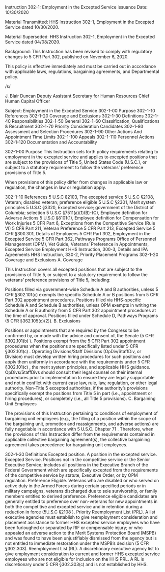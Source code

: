 Instruction 302-1: Employment in the Excepted Service
Issuance Date: 10/30/2020

Material Transmitted:
HHS Instruction 302-1, Employment in the Excepted Service dated 10/30/2020.

Material Superseded:
HHS Instruction 302-1, Employment in the Excepted Service dated 04/08/2020.

Background:
This Instruction has been revised to comply with regulatory changes to 5 CFR Part 302, published on November 6, 2020.

This policy is effective immediately and must be carried out in accordance with applicable laws, regulations, bargaining agreements, and Departmental policy.

/s/

J. Blair Duncan
Deputy Assistant Secretary for Human Resources
Chief Human Capital Officer

Subject: Employment in the Excepted Service
302-1-00 Purpose
302-1-10 References
302-1-20 Coverage and Exclusions
302-1-30 Definitions
302-1-40 Responsibilities
302-1-50 General
302-1-60 Classification, Qualifications & Recruitment
302-1-70 Priority Consideration Candidates
302-1-80 Assessment and Selection Procedures
302-1-90 Other Actions And Appointment Time Limits
302-1-100 Appeals
302-1-110 Personnel Actions
302-1-120 Documentation and Accountability

302-1-00 Purpose
This Instruction sets forth policy requirements relating to employment in the excepted service and applies to excepted positions that are subject to the provisions of Title 5, United States Code (U.S.C.), or subject to a statutory requirement to follow the veterans’ preference provisions of Title 5.

When provisions of this policy differ from changes in applicable law or regulation, the changes in law or regulation apply.

302-1-10 References
5 U.S.C §2103, The excepted service
5 U.S.C §2108, Veteran; disabled veteran; preference eligible
5 U.S.C §2301, Merit system principles
5 U.S.C §3320, Excepted service; government of the District of Columbia; selection
5 U.S.C §7511(a)(1)(B)-(C), Employee definition for Adverse Actions
5 U.S.C §8101(1), Employee definition for Compensation for Work Injuries
5 CFR Part 6, Exceptions from the Competitive Service (Rule VI)
5 CFR Part 211, Veteran Preference
5 CFR Part 213, Excepted Service
5 CFR §300.301, Details of Employees
5 CFR Part 302, Employment in the Excepted Service
5 CFR Part 362, Pathways Programs
Office of Personnel Management (OPM), Vet Guide, Veterans’ Preference in Appointments, Excepted Service Employment
HHS Instruction, 300-3, Details and IPA Agreements
HHS Instruction, 330-2, Priority Placement Programs
302-1-20 Coverage and Exclusions
A. Coverage

This Instruction covers all excepted positions that are subject to the provisions of Title 5, or subject to a statutory requirement to follow the veterans’ preference provisions of Title 5, including:

Positions filled via government-wide Schedule A and B authorities, unless 5 CFR §302.101(c)  exempts the specific Schedule A or B positions from 5 CFR Part 302 appointment procedures.
Positions filled via HHS-specific Schedule A and Schedule B authorities, unless OPM exempts in writing the Schedule A or B authority from 5 CFR Part 302 appointment procedures at the time of approval.
Positions filled under Schedule D, Pathways Programs (5 CFR §362.105(c)(2)).
B. Exclusions

Positions or appointments that are required by the Congress to be confirmed by, or made with the advice and consent of, the Senate (5 CFR §302.101(b) ).
Positions exempt from the 5 CFR Part 302 appointment procedures when the positions are specifically listed under 5 CFR §302.101(c) . Operating Divisions/Staff Divisions (OpDiv/StaffDiv, or Division) must develop written hiring procedures for such positions and apply them uniformly in accordance with the requirements under 5 CFR §302.101(c) , the merit system principles, and applicable HHS guidance. OpDivs/StaffDivs should consult their legal counsel on their internal procedures prior to implementation to ensure they are legally supportable and not in conflict with current case law, rule, law, regulation, or other legal authority.
Non-Title 5 excepted authorities, if the authority’s provisions specifically exempt the positions from Title 5 in part (i.e., appointment or hiring procedures), or completely (i.e., all Title 5 provisions).
C. Bargaining Unit Employees

The provisions of this Instruction pertaining to conditions of employment of bargaining unit employees (e.g., the filling of a position within the scope of the bargaining unit, promotion and reassignments, and adverse actions) are fully negotiable in accordance with 5 U.S.C. Chapter 71 . Therefore, when the provisions of this Instruction differ from the requirements contained in applicable collective bargaining agreement(s), the collective bargaining agreement takes precedence for bargaining unit employees.

302-1-30 Definitions
Excepted position. A position in the excepted service.
Excepted Service. Positions not in the competitive service or the Senior Executive Service; includes all positions in the Executive Branch of the Federal Government which are specifically excepted from the requirements of the competitive service by statute, Executive Order, or by OPM regulation.
Preference Eligible. Veterans who are disabled or who served on active duty in the Armed Forces during certain specified periods or in military campaigns, veterans discharged due to sole survivorship, or family members entitled to derived preference. Preference eligible candidates are generally entitled to preference over non-veterans for new appointments in both the competitive and excepted service and in retention during a reduction in force (5U.S.C §2108 ).
Priority Reemployment List (PRL). A list executive agencies must establish to give reemployment consideration and placement assistance to former HHS excepted service employees who have been furloughed or separated by RIF or compensable injury; or who appealed an adverse action to the Merit Systems Protection Board (MSPB) and was found to have been unjustifiably dismissed from the agency but is not entitled to immediate restoration under the MSPB’s decision (5 CFR §302.303).
Reemployment List (RL). A discretionary executive agency list to give employment consideration to current and former HHS excepted service employees who are not eligible for inclusion on the HHS PRL. A RL is discretionary under 5 CFR §302.303(c)  and is not established by HHS.
